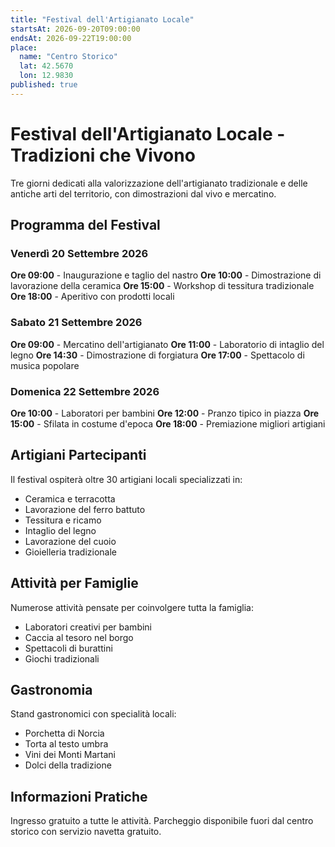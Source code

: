 ```yaml
---
title: "Festival dell'Artigianato Locale"
startsAt: 2026-09-20T09:00:00
endsAt: 2026-09-22T19:00:00
place:
  name: "Centro Storico"
  lat: 42.5670
  lon: 12.9830
published: true
---
```


# Festival dell'Artigianato Locale - Tradizioni che Vivono

Tre giorni dedicati alla valorizzazione dell'artigianato tradizionale e delle antiche arti del territorio, con dimostrazioni dal vivo e mercatino.

## Programma del Festival

### Venerdì 20 Settembre 2026
**Ore 09:00** - Inaugurazione e taglio del nastro
**Ore 10:00** - Dimostrazione di lavorazione della ceramica
**Ore 15:00** - Workshop di tessitura tradizionale
**Ore 18:00** - Aperitivo con prodotti locali

### Sabato 21 Settembre 2026
**Ore 09:00** - Mercatino dell'artigianato
**Ore 11:00** - Laboratorio di intaglio del legno
**Ore 14:30** - Dimostrazione di forgiatura
**Ore 17:00** - Spettacolo di musica popolare

### Domenica 22 Settembre 2026
**Ore 10:00** - Laboratori per bambini
**Ore 12:00** - Pranzo tipico in piazza
**Ore 15:00** - Sfilata in costume d'epoca
**Ore 18:00** - Premiazione migliori artigiani

## Artigiani Partecipanti

Il festival ospiterà oltre 30 artigiani locali specializzati in:
- Ceramica e terracotta
- Lavorazione del ferro battuto
- Tessitura e ricamo
- Intaglio del legno
- Lavorazione del cuoio
- Gioielleria tradizionale

## Attività per Famiglie

Numerose attività pensate per coinvolgere tutta la famiglia:
- Laboratori creativi per bambini
- Caccia al tesoro nel borgo
- Spettacoli di burattini
- Giochi tradizionali

## Gastronomia

Stand gastronomici con specialità locali:
- Porchetta di Norcia
- Torta al testo umbra
- Vini dei Monti Martani
- Dolci della tradizione

## Informazioni Pratiche

Ingresso gratuito a tutte le attività. Parcheggio disponibile fuori dal centro storico con servizio navetta gratuito.